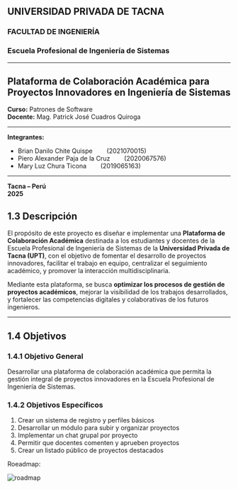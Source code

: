 ## UNIVERSIDAD PRIVADA DE TACNA  
### FACULTAD DE INGENIERÍA  
### Escuela Profesional de Ingeniería de Sistemas  

---

## Plataforma de Colaboración Académica para Proyectos Innovadores en Ingeniería de Sistemas  

**Curso:** Patrones de Software  
**Docente:** Mag. Patrick José Cuadros Quiroga  

---

**Integrantes:**

- Brian Danilo Chite Quispe   (2021070015)  
- Piero Alexander Paja de la Cruz   (2020067576)  
- Mary Luz Chura Ticona   (2019065163)  

---

**Tacna – Perú**  
**2025**

## 1.3 Descripción

El propósito de este proyecto es diseñar e implementar una **Plataforma de Colaboración Académica** destinada a los estudiantes y docentes de la Escuela Profesional de Ingeniería de Sistemas de la **Universidad Privada de Tacna (UPT)**, con el objetivo de fomentar el desarrollo de proyectos innovadores, facilitar el trabajo en equipo, centralizar el seguimiento académico, y promover la interacción multidisciplinaria.

Mediante esta plataforma, se busca **optimizar los procesos de gestión de proyectos académicos**, mejorar la visibilidad de los trabajos desarrollados, y fortalecer las competencias digitales y colaborativas de los futuros ingenieros.

---

## 1.4 Objetivos

### 1.4.1 Objetivo General

Desarrollar una plataforma de colaboración académica que permita la gestión integral de proyectos innovadores en la Escuela Profesional de Ingeniería de Sistemas.

### 1.4.2 Objetivos Específicos

1. Crear un sistema de registro y perfiles básicos  
2. Desarrollar un módulo para subir y organizar proyectos  
3. Implementar un chat grupal por proyecto  
4. Permitir que docentes comenten y aprueben proyectos  
5. Crear un listado público de proyectos destacados

Roeadmap:

![roadmap](https://github.com/user-attachments/assets/81fbb9c9-f6bb-49b0-afeb-4ce6e99c8a0d)


